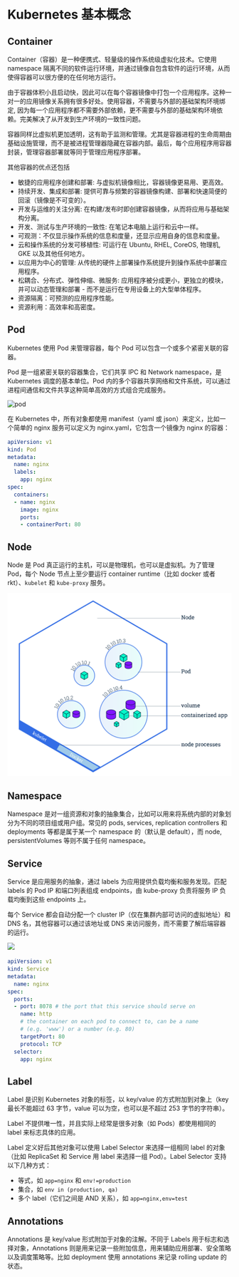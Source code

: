 # Kubernetes 基本概念

## Container

Container（容器）是一种便携式、轻量级的操作系统级虚拟化技术。它使用 namespace 隔离不同的软件运行环境，并通过镜像自包含软件的运行环境，从而使得容器可以很方便的在任何地方运行。

由于容器体积小且启动快，因此可以在每个容器镜像中打包一个应用程序。这种一对一的应用镜像关系拥有很多好处。使用容器，不需要与外部的基础架构环境绑定, 因为每一个应用程序都不需要外部依赖，更不需要与外部的基础架构环境依赖。完美解决了从开发到生产环境的一致性问题。

容器同样比虚拟机更加透明，这有助于监测和管理。尤其是容器进程的生命周期由基础设施管理，而不是被进程管理器隐藏在容器内部。最后，每个应用程序用容器封装，管理容器部署就等同于管理应用程序部署。

其他容器的优点还包括

- 敏捷的应用程序创建和部署: 与虚拟机镜像相比，容器镜像更易用、更高效。
- 持续开发、集成和部署: 提供可靠与频繁的容器镜像构建、部署和快速简便的回滚（镜像是不可变的）。
- 开发与运维的关注分离: 在构建/发布时即创建容器镜像，从而将应用与基础架构分离。
- 开发、测试与生产环境的一致性: 在笔记本电脑上运行和云中一样。
- 可观测：不仅显示操作系统的信息和度量，还显示应用自身的信息和度量。
- 云和操作系统的分发可移植性: 可运行在 Ubuntu, RHEL, CoreOS, 物理机, GKE 以及其他任何地方。
- 以应用为中心的管理: 从传统的硬件上部署操作系统提升到操作系统中部署应用程序。
- 松耦合、分布式、弹性伸缩、微服务: 应用程序被分成更小，更独立的模块，并可以动态管理和部署 - 而不是运行在专用设备上的大型单体程序。
- 资源隔离：可预测的应用程序性能。
- 资源利用：高效率和高密度。

## Pod

Kubernetes 使用 Pod 来管理容器，每个 Pod 可以包含一个或多个紧密关联的容器。

Pod 是一组紧密关联的容器集合，它们共享 IPC 和 Network namespace，是 Kubernetes 调度的基本单位。Pod 内的多个容器共享网络和文件系统，可以通过进程间通信和文件共享这种简单高效的方式组合完成服务。

![pod](media/pod.png)

在 Kubernetes 中，所有对象都使用 manifest（yaml 或 json）来定义，比如一个简单的 nginx 服务可以定义为 nginx.yaml，它包含一个镜像为 nginx 的容器：

```yaml
apiVersion: v1
kind: Pod
metadata:
  name: nginx
  labels:
    app: nginx
spec:
  containers:
  - name: nginx
    image: nginx
    ports:
    - containerPort: 80
```

## Node

Node 是 Pod 真正运行的主机，可以是物理机，也可以是虚拟机。为了管理 Pod，每个 Node 节点上至少要运行 container runtime（比如 docker 或者 rkt）、`kubelet` 和 `kube-proxy` 服务。

![node](media/node.png)

## Namespace

Namespace 是对一组资源和对象的抽象集合，比如可以用来将系统内部的对象划分为不同的项目组或用户组。常见的 pods, services, replication controllers 和 deployments 等都是属于某一个 namespace 的（默认是 default），而 node, persistentVolumes 等则不属于任何 namespace。

## Service

Service 是应用服务的抽象，通过 labels 为应用提供负载均衡和服务发现。匹配 labels 的 Pod IP 和端口列表组成 endpoints，由 kube-proxy 负责将服务 IP 负载均衡到这些 endpoints 上。

每个 Service 都会自动分配一个 cluster IP（仅在集群内部可访问的虚拟地址）和 DNS 名，其他容器可以通过该地址或 DNS 来访问服务，而不需要了解后端容器的运行。

![](media/14731220608865.png)

```yaml
apiVersion: v1
kind: Service
metadata:
  name: nginx
spec:
  ports:
  - port: 8078 # the port that this service should serve on
    name: http
    # the container on each pod to connect to, can be a name
    # (e.g. 'www') or a number (e.g. 80)
    targetPort: 80
    protocol: TCP
  selector:
    app: nginx
```

## Label

Label 是识别 Kubernetes 对象的标签，以 key/value 的方式附加到对象上（key 最长不能超过 63 字节，value 可以为空，也可以是不超过 253 字节的字符串）。

Label 不提供唯一性，并且实际上经常是很多对象（如 Pods）都使用相同的 label 来标志具体的应用。

Label 定义好后其他对象可以使用 Label Selector 来选择一组相同 label 的对象（比如 ReplicaSet 和 Service 用 label 来选择一组 Pod）。Label Selector 支持以下几种方式：

- 等式，如 `app=nginx` 和 `env!=production`
- 集合，如 `env in (production, qa)`
- 多个 label（它们之间是 AND 关系），如 `app=nginx,env=test`

## Annotations

Annotations 是 key/value 形式附加于对象的注解。不同于 Labels 用于标志和选择对象，Annotations 则是用来记录一些附加信息，用来辅助应用部署、安全策略以及调度策略等。比如 deployment 使用 annotations 来记录 rolling update 的状态。

